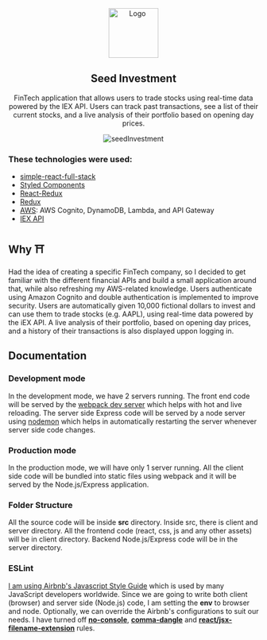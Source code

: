 <div align="center">
  <img alt="Logo" src="https://user-images.githubusercontent.com/20652426/83801530-4cead980-a677-11ea-9802-fcc5e942950b.png" width="100" />
</div>

<h2 align="center">
  Seed Investment
</h2>

<p align="center">
FinTech application that allows users to trade stocks using real-time data powered by the IEX API. Users can track past transactions, see a list of their current stocks, and a live analysis of their portfolio based on opening day prices.
</p>


<div align="center">
  <img alt="seedInvestment" src="https://user-images.githubusercontent.com/20652426/83799623-18c1e980-a674-11ea-8549-f4cbddf8dd65.png"
  width: "500" />
</div>

<h3 marginTop="20px">
These technologies were used:
</h3>

- [simple-react-full-stack](#simple-react-full-stack)
- [Styled Components](https://www.styled-components.com/)
- [React-Redux](https://react-redux.js.org/)
- [Redux](https://redux.js.org/)
- [AWS](https://aws.amazon.com/): AWS Cognito, DynamoDB, Lambda, and API Gateway
- [IEX API](https://iexcloud.io/docs/api/)


## Why ⛩

Had the idea of creating a specific FinTech company, so I decided to get familiar with the different financial APIs and build a small application around that, while also refreshing my AWS-related knowledge. Users authenticate using Amazon Cognito and double authentication is implemented to improve security. Users are automatically given 10,000 fictional dollars to invest and can use them to trade stocks (e.g. AAPL), using real-time data powered by the iEX API. A live analysis of their portfolio, based on opening day prices, and a history of their transactions is also displayed uppon logging in.

## Documentation

### Development mode

In the development mode, we have 2 servers running. The front end code will be served by the [webpack dev server](https://webpack.js.org/configuration/dev-server/) which helps with hot and live reloading. The server side Express code will be served by a node server using [nodemon](https://nodemon.io/) which helps in automatically restarting the server whenever server side code changes.

### Production mode

In the production mode, we will have only 1 server running. All the client side code will be bundled into static files using webpack and it will be served by the Node.js/Express application.

### Folder Structure

All the source code will be inside **src** directory. Inside src, there is client and server directory. All the frontend code (react, css, js and any other assets) will be in client directory. Backend Node.js/Express code will be in the server directory.

### ESLint

[I am using Airbnb's Javascript Style Guide](https://github.com/airbnb/javascript) which is used by many JavaScript developers worldwide. Since we are going to write both client (browser) and server side (Node.js) code, I am setting the **env** to browser and node. Optionally, we can override the Airbnb's configurations to suit our needs. I have turned off [**no-console**](https://eslint.org/docs/rules/no-console), [**comma-dangle**](https://eslint.org/docs/rules/comma-dangle) and [**react/jsx-filename-extension**](https://github.com/yannickcr/eslint-plugin-react/blob/master/docs/rules/jsx-filename-extension.md) rules.